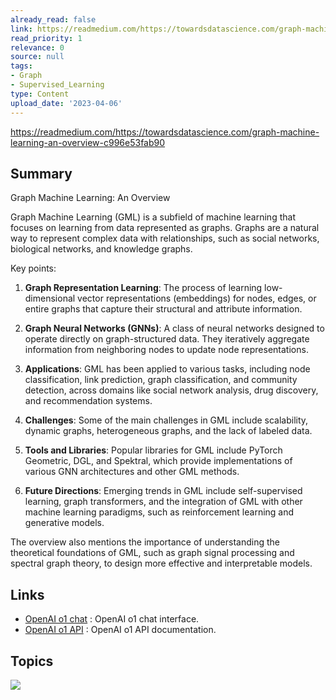 ```yaml
---
already_read: false
link: https://readmedium.com/https://towardsdatascience.com/graph-machine-learning-an-overview-c996e53fab90
read_priority: 1
relevance: 0
source: null
tags:
- Graph
- Supervised_Learning
type: Content
upload_date: '2023-04-06'
---
```


https://readmedium.com/https://towardsdatascience.com/graph-machine-learning-an-overview-c996e53fab90
## Summary

Graph Machine Learning: An Overview

Graph Machine Learning (GML) is a subfield of machine learning that focuses on learning from data represented as graphs. Graphs are a natural way to represent complex data with relationships, such as social networks, biological networks, and knowledge graphs.

Key points:

1. **Graph Representation Learning**: The process of learning low-dimensional vector representations (embeddings) for nodes, edges, or entire graphs that capture their structural and attribute information.

2. **Graph Neural Networks (GNNs)**: A class of neural networks designed to operate directly on graph-structured data. They iteratively aggregate information from neighboring nodes to update node representations.

3. **Applications**: GML has been applied to various tasks, including node classification, link prediction, graph classification, and community detection, across domains like social network analysis, drug discovery, and recommendation systems.

4. **Challenges**: Some of the main challenges in GML include scalability, dynamic graphs, heterogeneous graphs, and the lack of labeled data.

5. **Tools and Libraries**: Popular libraries for GML include PyTorch Geometric, DGL, and Spektral, which provide implementations of various GNN architectures and other GML methods.

6. **Future Directions**: Emerging trends in GML include self-supervised learning, graph transformers, and the integration of GML with other machine learning paradigms, such as reinforcement learning and generative models.

The overview also mentions the importance of understanding the theoretical foundations of GML, such as graph signal processing and spectral graph theory, to design more effective and interpretable models.
## Links

- [OpenAI o1 chat](https://openai01.net/) : OpenAI o1 chat interface.
- [OpenAI o1 API](https://openaio1api.com/) : OpenAI o1 API documentation.

## Topics

![](topics/Concept/Graph%20Machine%20Learning)
